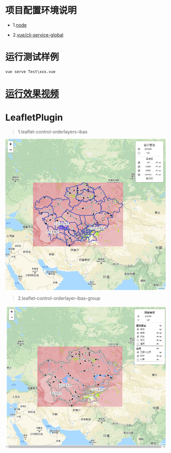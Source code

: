 # 项目配置环境说明

- 1.[node](http://nodejs.cn/download/)

- 2.[vue/cli-service-global](https://cli.vuejs.org/zh/guide/prototyping.html)

# 运行测试样例

```cmd
vue serve Test\xxx.vue
```

# [运行效果视频](http://www.bilibili.com/video/av68282875)


# LeafletPlugin

> 1.leaflet-control-orderlayers-ibas

![](./pic/leaflet-control-orderlayer-ibas.png)

> 2.leaflet-control-orderlayer-ibas-group

![](./pic/leaflet-control-orderlayer-ibas-group.png)

